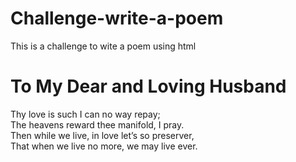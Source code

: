 # Challenge-write-a-poem
This is a challenge to wite a poem using html
<!DOCTYPE html>
<html>
  <meta charset="uft-8">
  <h1>To My Dear and Loving Husband</h1>
  <body>
    <p>Thy love is such I can no way repay; <br>
The heavens reward thee manifold, I pray. <br>
Then while we live, in love let’s so preserver, <br> 
That when we live no more, we may live ever. <br>
</p>
  </body>
</html>
